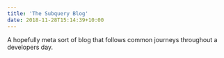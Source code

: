 ```yaml
---
title: 'The Subquery Blog'
date: 2018-11-28T15:14:39+10:00
---
```


A hopefully meta sort of blog that follows common journeys throughout a developers day. 
